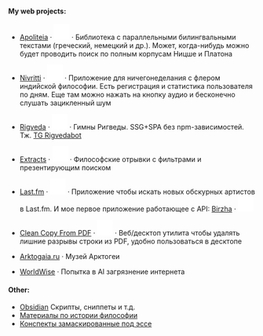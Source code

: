 #### My web projects:
- [Apoliteia](https://apoliteia.ru) · [![GitHub Logo](https://github.com/siebentod/siebentod/blob/main/assets/github.svg)](https://github.com/siebentod/apoliteia) · Библиотека с параллельными билингвальными текстами (греческий, немецкий и др.). Может, когда-нибудь можно будет проводить поиск по полным корпусам Ницше и Платона
- [Nivritti](https://nivritti.vercel.app/) · [![GitHub Logo](https://github.com/siebentod/siebentod/blob/main/assets/github.svg)](https://github.com/siebentod/nivritti) · Приложение для ничегонеделания с флером индийской философии. Есть регистрация и статистика пользователя по дням. Еще там можно нажать на кнопку аудио и бесконечно слушать зацикленный шум

- [Rigveda](https://rigveda-hymns.vercel.app/) · [![GitHub Logo](https://github.com/siebentod/siebentod/blob/main/assets/github.svg)](https://github.com/siebentod/rigveda-purejs) · Гимны Ригведы. SSG+SPA без npm-зависимостей. Тж. [TG Rigvedabot](https://t.me/rigvedabot_bot)
- [Extracts](https://philosophy-extracts.vercel.app/) · [![GitHub Logo](https://github.com/siebentod/siebentod/blob/main/assets/github.svg)](https://github.com/siebentod/philosophy-extracts) · Философские отрывки с фильтрами и презентирующим поиском
- [Last.fm](https://lastfm-obscure-artists.vercel.app/) · [![GitHub Logo](https://github.com/siebentod/siebentod/blob/main/assets/github.svg)](https://github.com/siebentod/lastfm-obscure-artists) · Приложение чтобы искать новых обскурных артистов в Last.fm. И мое первое приложение работающее с API: [Birzha](https://birzha.vercel.app/) · [![GitHub Logo](https://github.com/siebentod/siebentod/blob/main/assets/github.svg)](https://github.com/siebentod/birzha)
- [Clean Copy From PDF](https://github.com/siebentod/clean-copy-from-pdf/releases) · [![GitHub Logo](https://github.com/siebentod/siebentod/blob/main/assets/github.svg)](https://github.com/siebentod/clean-copy-from-pdf) · Веб/десктоп утилита чтобы удалять лишние разрывы строки из PDF, удобно пользоваться в десктопе

- [Arktogaia.ru](https://arktogaia.ru) · Музей Арктогеи
- [WorldWise](https://worldwise.ru/) · Попытка в AI загрязнение интернета
#### Other:
- [Obsidian](https://github.com/siebentod/obsidian-snippets) Скрипты, сниппеты и т.д.
- [Материалы по истории философии](https://github.com/siebentod/history-of-philosophy)
- [Конспекты замаскированные под эссе](https://dzen.ru/phil)
